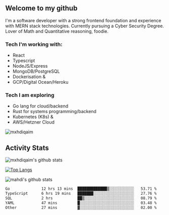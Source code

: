 ## Welcome to my github

I'm a software developer with a strong frontend foundation and experience with MERN stack technologies. Currently pursuing a Cyber Security Degree. Lover of Math and Quantitative reasoning, foodie.

### Tech I'm working with:

- React
- Typescript
- NodeJS/Express
- MongoDB/PostgreSQL
- Dockerisation &
- GCP/Digital Ocean/Heroku

### Tech I am exploring

- Go lang for cloud/backend
- Rust for systems programming/backend
- Kubernetes (K8s) &
- AWS/Hetzner Cloud

![mxhdiqaim](https://komarev.com/ghpvc/?username=mxhdiqaim&label=Profile%20views&color=0e75b6&style=flat)

## Activity Stats

![mxhdiqaim's github stats](https://github-readme-stats.vercel.app/api?username=mxhdiqaim&show_icons=true&count_private=true&title_color=70a5fd&icon_color=bf91f3&text_color=38bdae&bg_color=0d1117)

[![Top Langs](https://github-readme-stats.vercel.app/api/top-langs/?username=mxhdiqaim&exclude_repo=asp_nnl)](https://github.com/mxhdiqaim)

![mahdi's github stats](https://github-readme-streak-stats.herokuapp.com/?user=mxhdiqaim&show_icons=true&count_private=true&title_color=70a5fd&icon_color=bf91f3&text_color=38bdae&bg_color=0d1117)

 <!--START_SECTION:waka-->

```txt
Go              12 hrs 13 mins  █████████████▒░░░░░░░░░░░   53.71 %
TypeScript      6 hrs 19 mins   ███████░░░░░░░░░░░░░░░░░░   27.76 %
SQL             2 hrs           ██▒░░░░░░░░░░░░░░░░░░░░░░   08.79 %
YAML            47 mins         █░░░░░░░░░░░░░░░░░░░░░░░░   03.48 %
Other           27 mins         ▓░░░░░░░░░░░░░░░░░░░░░░░░   02.00 %
```

<!--END_SECTION:waka-->
